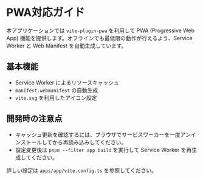 # PWA対応ガイド

本アプリケーションでは `vite-plugin-pwa` を利用して PWA (Progressive Web App) 機能を提供します。オフラインでも最低限の動作が行えるよう、Service Worker と Web Manifest を自動生成しています。

## 基本機能
- Service Worker によるリソースキャッシュ
- `manifest.webmanifest` の自動生成
- `vite.svg` を利用したアイコン設定

## 開発時の注意点
- キャッシュ更新を確認するには、ブラウザでサービスワーカーを一度アンインストールしてから再読み込みしてください。
- 設定変更後は `pnpm --filter app build` を実行して Service Worker を再生成してください。

詳しい設定は `apps/app/vite.config.ts` を参照してください。
